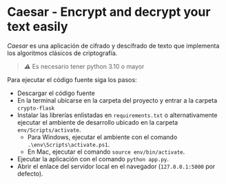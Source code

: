 # Caesar - Encrypt and decrypt your text easily

*Caesar* es una aplicación de cifrado y descifrado de texto que implementa los algoritmos clásicos de criptografía. 

> **_⚠_** Es necesario tener python 3.10 o mayor

Para ejecutar el código fuente siga los pasos:
- Descargar el código fuente
- En la terminal ubicarse en la carpeta del proyecto y entrar a la carpeta `crypto-flask`
- Instalar las librerías enlistadas en `requirements.txt` o alternativamente ejecutar el ambiente de desarrollo ubicado en la carpeta `env/Scripts/activate`.
  - Para Windows, ejecutar el ambiente con el comando `.\env\Scripts\activate.ps1`.
  - En Mac, ejecutar el comando `source env/bin/activate`.
- Ejecutar la aplicación con el comando `python app.py`.
- Abrir el enlace del servidor local en el navegador (`127.0.0.1:5000` por defecto).
